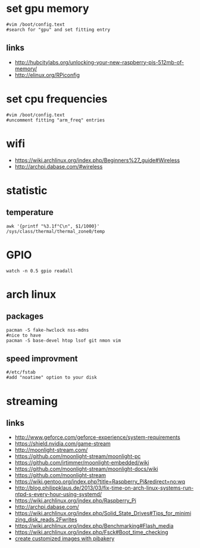 # set gpu memory

```
#vim /boot/config.text
#search for "gpu" and set fitting entry
```

## links

* http://hubcitylabs.org/unlocking-your-new-raspberry-pis-512mb-of-memory/
* http://elinux.org/RPiconfig

# set cpu frequencies

```
#vim /boot/config.text
#uncomment fitting "arm_freq" entries
```

# wifi

* https://wiki.archlinux.org/index.php/Beginners%27_guide#Wireless
* http://archpi.dabase.com/#wireless

# statistic

## temperature

```
awk '{printf "%3.1f°C\n", $1/1000}' /sys/class/thermal/thermal_zone0/temp
```

# GPIO

```
watch -n 0.5 gpio readall
```

# arch linux

## packages

```
pacman -S fake-hwclock nss-mdns
#nice to have
pacman -S base-devel htop lsof git nmon vim
```

## speed improvment

```
#/etc/fstab
#add "noatime" option to your disk
```

# streaming

## links

* http://www.geforce.com/geforce-experience/system-requirements
* https://shield.nvidia.com/game-stream
* http://moonlight-stream.com/
* https://github.com/moonlight-stream/moonlight-pc
* https://github.com/irtimmer/moonlight-embedded/wiki
* https://github.com/moonlight-stream/moonlight-docs/wiki
* https://github.com/moonlight-stream
* https://wiki.gentoo.org/index.php?title=Raspberry_Pi&redirect=no:wq
* http://blog.philippklaus.de/2013/03/fix-time-on-arch-linux-systems-run-ntpd-s-every-hour-using-systemd/
* https://wiki.archlinux.org/index.php/Raspberry_Pi
* http://archpi.dabase.com/
* https://wiki.archlinux.org/index.php/Solid_State_Drives#Tips_for_minimizing_disk_reads.2Fwrites
* https://wiki.archlinux.org/index.php/Benchmarking#Flash_media
* https://wiki.archlinux.org/index.php/Fsck#Boot_time_checking
* [create customized images with pibakery](http://www.pibakery.org/)
